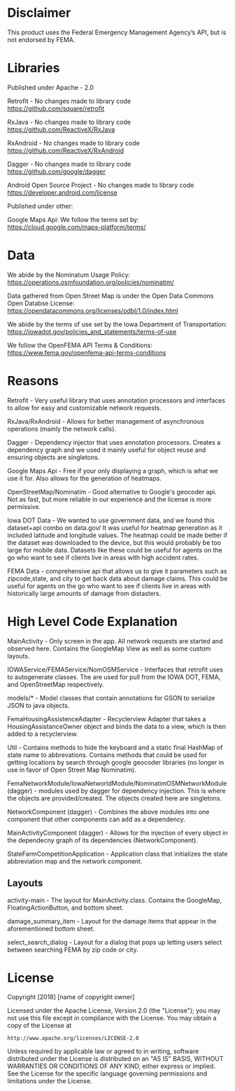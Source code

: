 # Disclaimer
This product uses the Federal Emergency Management Agency’s API, but is not endorsed by FEMA.

# Libraries
Published under Apache - 2.0

Retrofit - No changes made to library code
https://github.com/square/retrofit

RxJava - No changes made to library code
https://github.com/ReactiveX/RxJava

RxAndroid - No changes made to library code
https://github.com/ReactiveX/RxAndroid

Dagger - No changes made to library code
https://github.com/google/dagger

Android Open Source Project - No changes made to library code
https://developer.android.com/license


Published under other:

Google Maps Api:
We follow the terms set by:
https://cloud.google.com/maps-platform/terms/

# Data
We abide by the Nominatum Usage Policy:
https://operations.osmfoundation.org/policies/nominatim/

Data gathered from Open Street Map is under the Open Data Commons Open Databse License:
https://opendatacommons.org/licenses/odbl/1.0/index.html

We abide by the terms of use set by the Iowa Department of Transportation:
https://iowadot.gov/policies_and_statements/terms-of-use

We follow the OpenFEMA API Terms & Conditions:
https://www.fema.gov/openfema-api-terms-conditions

# Reasons
Retrofit - Very useful library that uses annotation processors and interfaces to allow for easy and customizable network requests.

RxJava/RxAndroid - Allows for better management of asynchronous operations (mainly the network calls).

Dagger - Dependency injector that uses annotation processors. Creates a dependency graph and we used it mainly useful for object reuse and ensuring objects are singletons.

Google Maps Api - Free if your only displaying a graph, which is what we use it for. Also allows for the generation of heatmaps.

OpenStreetMap/Nominatim - Good alternative to Google's geocoder api. Not as fast, but more reliable in our experience and the license is more permissive.

Iowa DOT Data - We wanted to use government data, and we found this dataset+api combo on data.gov/ It was useful for heatmap generation as it included latitude and longitude values. The heatmap could be made better if the dataset was downloaded to the device, but this would probably be too large for mobile data. Datasets like these could be useful for agents on the go who want to see if clients live in areas with high accident rates. 

FEMA Data - comprehensive api that allows us to give it parameters such as zipcode,state, and city to get back data about damage claims. This could be useful for agents on the go who want to see if clients live in areas with historically large amounts of damage from distasters. 

# High Level Code Explanation

MainActivity - Only screen in the app. All network requests are started and observed here. Contains the GoogleMap View as well as some custom layouts.

IOWAService/FEMAService/NomOSMService - Interfaces that retrofit uses to autogenerate classes. The are used for pull from the IOWA DOT, FEMA, and OpenStreetMap respectively.

models/* - Model classes that contain annotations for GSON to serialize JSON to java objects.

FemaHousingAssistenceAdapter - Recyclerview Adapter that takes a HousingAssistanceOwner object and binds the data to a view, which is then added to a recyclerview.

Util - Contains methods to hide the keyboard and a static final HashMap of state name to abbrevations. Contains methods that could be used for getting locations by search through google geocoder libraries (no longer in use in favor of Open Street Map Nominatim).

FemaNetworkModule/IowaNetworldModule/NominatimOSMNetworkModule (dagger) - modules used by dagger for dependency injection. This is where the objects are provided/created. The objects created here are singletons.

NetworkComponent (dagger) - Combines the above modules into one component that other components can add as a dependency.

MainActivityComponent (dagger) - Allows for the injection of every object in the dependecny graph of its dependencies (NetworkComponent).

StateFarmCompetitionApplication - Application class that initializes the state abbreviation map and the network component.

## Layouts
activity-main - The layout for MainActivity.class. Contains the GoogleMap, FloatingActionButton, and bottom sheet.

damage_summary_item - Layout for the damage items that appear in the aforementioned bottom sheet.

select_search_dialog - Layout for a dialog that pops up letting users select between searching FEMA by zip code or city.

# License
Copyright [2018] [name of copyright owner]

Licensed under the Apache License, Version 2.0 (the "License");
you may not use this file except in compliance with the License.
You may obtain a copy of the License at

    http://www.apache.org/licenses/LICENSE-2.0

Unless required by applicable law or agreed to in writing, software
distributed under the License is distributed on an "AS IS" BASIS,
WITHOUT WARRANTIES OR CONDITIONS OF ANY KIND, either express or implied.
See the License for the specific language governing permissions and
limitations under the License.
